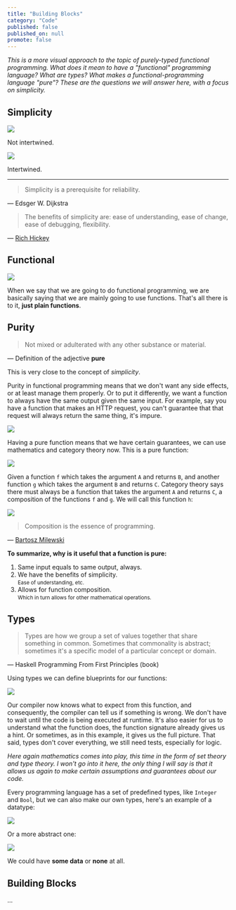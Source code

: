 ```yaml
---
title: "Building Blocks"
category: "Code"
published: false
published_on: null
promote: false
---
```



_This is a more visual approach to the topic of purely-typed functional programming. What does it mean to have a "functional" programming language? What are types? What makes a functional-programming language "pure"? These are the questions we will answer here, with a focus on simplicity._



## Simplicity

![](/images/fp/simple.png)

Not intertwined.

![](/images/fp/complex.png)

Intertwined.

---

> Simplicity is a prerequisite for reliability.

— Edsger W. Dijkstra

> The benefits of simplicity are: ease of understanding, ease of change, ease of debugging, flexibility.

— [Rich Hickey](https://www.infoq.com/presentations/Simple-Made-Easy)



## Functional

![](/images/fp/function.png)

When we say that we are going to do functional programming, we are basically saying that we are mainly going to use functions. That's all there is to it, __just plain functions__.



## Purity

> Not mixed or adulterated with any other substance or material.

— Definition of the adjective __pure__

This is very close to the concept of _simplicity_.

Purity in functional programming means that we don't want any side effects, or at least manage them properly. Or to put it differently, we want a function to always have the same output given the same input. For example, say you have a function that makes an HTTP request, you can't guarantee that that request will always return the same thing, it's impure.

![](/images/fp/impure-function.png)

Having a pure function means that we have certain guarantees, we can use mathematics and category theory now. This is a pure function:

![](/images/fp/pure-function-1.png)

Given a function `f` which takes the argument `A` and returns `B`, and another function `g` which takes the argument `B` and returns `C`. Category theory says there must always be a function that takes the argument `A` and returns `C`, a composition of the functions `f` and `g`. We will call this function `h`:

![](/images/fp/pure-function-2.png)

> Composition is the essence of programming.

— [Bartosz Milewski](https://bartoszmilewski.com/2014/11/04/category-the-essence-of-composition/)

__To summarize, why is it useful that a function is pure:__
1. Same input equals to same output, always.
2. We have the benefits of simplicity.  
   <small>Ease of understanding, etc.</small>
3. Allows for function composition.  
   <small>Which in turn allows for other mathematical operations.</small>



## Types

> Types are how we group a set of values together that share something in common. Sometimes that commonality is abstract; sometimes it's a specific model of a particular concept or domain.

— Haskell Programming From First Principles (book)

Using types we can define blueprints for our functions:

![](/images/fp/types.png)

Our compiler now knows what to expect from this function, and consequently, the compiler can tell us if something is wrong. We don't have to wait until the code is being executed at runtime. It's also easier for us to understand what the function does, the function signature already gives us a hint. Or sometimes, as in this example, it gives us the full picture. That said, types don't cover everything, we still need tests, especially for logic.

_Here again mathematics comes into play, this time in the form of set theory and type theory. I won't go into it here, the only thing I will say is that it allows us again to make certain assumptions and guarantees about our code._

Every programming language has a set of predefined types, like `Integer` and `Bool`, but we can also make our own types, here's an example of a datatype:

![](/images/fp/union-types.png)

Or a more abstract one:

![](/images/fp/option-type.png)

We could have __some data__ or __none__ at all.



## Building Blocks

...
